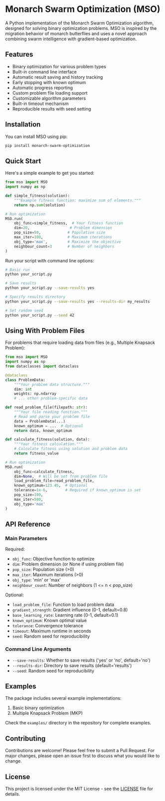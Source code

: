 # Monarch Swarm Optimization (MSO)

A Python implementation of the Monarch Swarm Optimization algorithm, designed for solving binary optimization problems. MSO is inspired by the migration behavior of monarch butterflies and uses a novel approach combining swarm intelligence with gradient-based optimization.

## Features

- Binary optimization for various problem types
- Built-in command line interface
- Automatic result saving and history tracking
- Early stopping with known optimum
- Automatic progress reporting
- Custom problem file loading support
- Customizable algorithm parameters
- Built-in timeout mechanism
- Reproducible results with seed setting

## Installation

You can install MSO using pip:

```bash
pip install monarch-swarm-optimization
```

## Quick Start

Here's a simple example to get you started:

```python
from mso import MSO
import numpy as np

def simple_fitness(solution):
    """Example fitness function: maximize sum of elements."""
    return np.sum(solution)

# Run optimization
MSO.run(
    obj_func=simple_fitness,  # Your fitness function
    dim=20,                  # Problem dimension
    pop_size=50,            # Population size
    max_iter=100,           # Maximum iterations
    obj_type='max',         # Maximize the objective
    neighbour_count=3       # Number of neighbors
)
```

Run your script with command line options:
```bash
# Basic run
python your_script.py

# Save results
python your_script.py --save-results yes

# Specify results directory
python your_script.py --save-results yes --results-dir my_results

# Set random seed
python your_script.py --seed 42
```

## Using With Problem Files

For problems that require loading data from files (e.g., Multiple Knapsack Problem):

```python
from mso import MSO
import numpy as np
from dataclasses import dataclass

@dataclass
class ProblemData:
    """Your problem data structure."""
    dim: int
    weights: np.ndarray
    # ... other problem-specific data

def read_problem_file(filepath: str):
    """Your file reading function."""
    # Read and parse your problem file
    data = ProblemData(...)
    known_optimum = ...  # Optional
    return data, known_optimum

def calculate_fitness(solution, data):
    """Your fitness calculation."""
    # Calculate fitness using solution and problem data
    return fitness_value

# Run optimization
MSO.run(
    obj_func=calculate_fitness,
    dim=None,  # Will be set from problem file
    load_problem_file=read_problem_file,
    known_optimum=123.45,  # Optional
    tolerance=1e-6,        # Required if known_optimum is set
    pop_size=100,
    max_iter=500,
    obj_type='max'
)
```

## API Reference

### Main Parameters

Required:
- `obj_func`: Objective function to optimize
- `dim`: Problem dimension (or None if using problem file)
- `pop_size`: Population size (>0)
- `max_iter`: Maximum iterations (>0)
- `obj_type`: 'min' or 'max'
- `neighbour_count`: Number of neighbors (1 <= n < pop_size)

Optional:
- `load_problem_file`: Function to load problem data
- `gradient_strength`: Gradient influence (0-1, default=0.8)
- `base_learning_rate`: Learning rate (0-1, default=0.1)
- `known_optimum`: Known optimal value
- `tolerance`: Convergence tolerance
- `timeout`: Maximum runtime in seconds
- `seed`: Random seed for reproducibility

### Command Line Arguments

- `--save-results`: Whether to save results ('yes' or 'no', default='no')
- `--results-dir`: Directory to save results (default='results')
- `--seed`: Random seed for reproducibility

## Examples

The package includes several example implementations:

1. Basic binary optimization
2. Multiple Knapsack Problem (MKP)

Check the `examples/` directory in the repository for complete examples.

## Contributing

Contributions are welcome! Please feel free to submit a Pull Request. For major changes, please open an issue first to discuss what you would like to change.

## License

This project is licensed under the MIT License - see the [LICENSE](LICENSE) file for details.